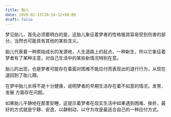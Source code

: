 ```yaml
---
title: 胎儿
date: 2020-02-15T20:54:12+08:00
draft: false
---
```


梦见胎儿，首先必须要明白的是，这胎儿象征着梦者的性格极其容易受到伤害的部分，当然也可能具有其他的某些含义。

胎儿代表着一种原始成长的发源地，人生道路上的起点，一种新生，所以它象征着梦者有了某种主意，对自己生活中的某些新情况特别在意。

胎儿的出现，也是梦者可能存在着面对困难不能应付而表现出的退行行为，从现在退回到了胎儿期。

在梦中胎儿长得不是十分健康，说明梦者的早期生活存在着不如意的情况，发育、发展 方面存在问题。

如果胎儿平静地在那里安睡，这提示着梦者在现实生活中如果遇到困难、挫折，最好的方式就是宁静、安逸，以静制动，以守为攻是最适合自己的一种应付方式。

